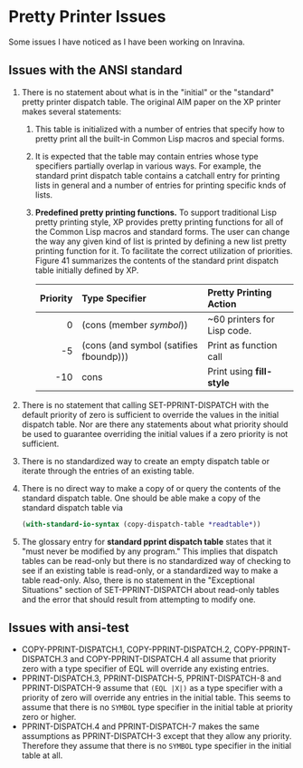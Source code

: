 # Pretty Printer Issues

Some issues I have noticed as I have been working on Inravina.

## Issues with the ANSI standard 

1. There is no statement about what is in the "initial" or the
   "standard" pretty printer dispatch table. The original AIM paper on
   the XP printer makes several statements:
    1. This table is initialized with a number of entries that specify
       how to pretty print all the built-in Common Lisp macros and
       special forms.
    3. It is expected that the table may contain entries whose type
       specifiers partially overlap in various ways. For example, the
       standard print dispatch table contains a catchall entry for
       printing lists in general and a number of entries for printing
       specific knds of lists.
    5. **Predefined pretty printing functions.** To support
       traditional Lisp pretty printing style, XP provides pretty
       printing functions for all of the Common Lisp macros and
       standard forms. The user can change the way any given kind of
       list is printed by defining a new list pretty printing function
       for it. To facilitate the correct utilization of priorities.
       Figure 41 summarizes the contents of the standard print
       dispatch table initially defined by XP.

        | Priority | Type Specifier                         | Pretty Printing Action      |
        |---------:|:---------------------------------------|:----------------------------|
        |        0 | (cons (member *symbol*))               | ~60 printers for Lisp code. |
        |       -5 | (cons (and symbol (satifies fboundp))) | Print as function call      |
        |      -10 | cons                                   | Print using **fill-style**  |

2. There is no statement that calling SET-PPRINT-DISPATCH with the
   default priority of zero is sufficient to override the values in
   the initial dispatch table. Nor are there any statements about what
   priority should be used to guarantee overriding the initial values
   if a zero priority is not sufficient.
3. There is no standardized way to create an empty dispatch table or
   iterate through the entries of an existing table.
4. There is no direct way to make a copy of or query the contents of
   the standard dispatch table. One should be able make a copy of the 
   standard dispatch table via
   ```lisp
   (with-standard-io-syntax (copy-dispatch-table *readtable*))
   ```
5. The glossary entry for **standard pprint dispatch table** states
   that it "must never be modified by any program." This implies that
   dispatch tables can be read-only but there is no standardized way
   of checking to see if an existing table is read-only, or a
   standardized way to make a table read-only. Also, there is no
   statement in the "Exceptional Situations" section of
   SET-PPRINT-DISPATCH about read-only tables and the error that
   should result from attempting to modify one.

## Issues with ansi-test

* COPY-PPRINT-DISPATCH.1, COPY-PPRINT-DISPATCH.2,
  COPY-PPRINT-DISPATCH.3 and COPY-PPRINT-DISPATCH.4 all assume that
  priority zero with a type specifier of EQL will override any
  existing entries.
* PPRINT-DISPATCH.3, PPRINT-DISPATCH-5, PPRINT-DISPATCH-8 and
  PPRINT-DISPATCH-9 assume that `(EQL |X|)` as a type specifier with a
  priority of zero will override any entries in the initial
  table. This seems to assume that there is no `SYMBOL` type specifier
  in the initial table at priority zero or higher.
* PPRINT-DISPATCH.4 and PPRINT-DISPATCH-7 makes the same assumptions
  as PPRINT-DISPATCH-3 except that they allow any priority. Therefore
  they assume that there is no `SYMBOL` type specifier in the initial
  table at all.
